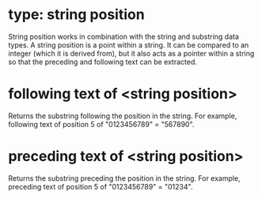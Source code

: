 # type: string position

String position works in combination with the string and substring data types. A string position is a point within a string. It can be compared to an integer (which it is derived from), but it also acts as a pointer within a string so that the preceding and following text can be extracted.

# following text of &lt;string position&gt;

Returns the substring following the position in the string. For example, following text of position 5 of &quot;0123456789&quot; = &quot;567890&quot;.

# preceding text of &lt;string position&gt;

Returns the substring preceding the position in the string. For example, preceding text of position 5 of &quot;0123456789&quot; = &quot;01234&quot;.
